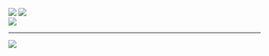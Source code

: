 ![](https://github-readme-stats.vercel.app/api/top-langs/?username=ZhihaoWan&theme=tokyonight&hide_border=false&include_all_commits=true&count_private=true&layout=compact)
![](https://github-readme-stats.vercel.app/api?username=ZhihaoWan&theme=tokyonight&hide_border=false&include_all_commits=true&count_private=true)<br/>
![](https://github-readme-streak-stats.herokuapp.com/?user=ZhihaoWan&theme=tokyonight&hide_border=false)<br/>


---
[![](https://visitcount.itsvg.in/api?id=ZhihaoWan&icon=0&color=0)](https://visitcount.itsvg.in)

<!-- Proudly created with GPRM ( https://gprm.itsvg.in ) -->
